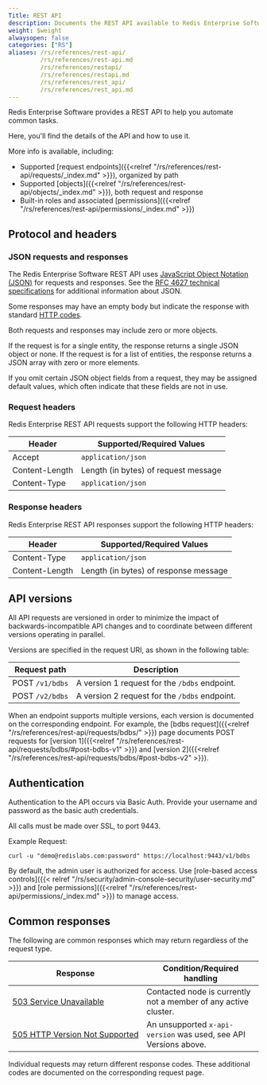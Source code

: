 ```yaml
---
Title: REST API
description: Documents the REST API available to Redis Enterprise Software deployments.
weight: $weight
alwaysopen: false
categories: ["RS"]
aliases: /rs/references/rest-api/
         /rs/references/rest-api.md
         /rs/references/restapi/
         /rs/references/restapi.md
         /rs/references/rest_api/
         /rs/references/rest_api.md
---
```

Redis Enterprise Software provides a REST API to help you automate common tasks.

Here, you'll find the details of the API and how to use it.  

More info is available, including:

- Supported [request endpoints]({{<relref "/rs/references/rest-api/requests/_index.md" >}}), organized by path
- Supported [objects]({{<relref "/rs/references/rest-api/objects/_index.md" >}}), both request and response
- Built-in roles and associated [permissions]({{<relref "/rs/references/rest-api/permissions/_index.md" >}})

## Protocol and headers

### JSON requests and responses

The Redis Enterprise Software REST API uses [JavaScript Object Notation (JSON)](http://www.json.org) for requests and responses. See the [RFC 4627 technical specifications](http://www.ietf.org/rfc/rfc4627.txt) for additional information about JSON.

Some responses may have an empty body but indicate the response with standard [HTTP codes](https://www.w3.org/Protocols/rfc2616/rfc2616-sec10.html).

Both requests and responses may include zero or more objects.

If the request is for a single entity, the response returns a single JSON object or none. If the request is for a list of entities, the response returns a JSON array with zero or more elements.

If you omit certain JSON object fields from a request, they may be assigned default values, which often indicate that these fields are not in use.

### Request headers

Redis Enterprise REST API requests support the following HTTP headers:

| Header | Supported/Required Values |
|--------|---------------------------|
| Accept | `application/json` |
| Content-Length | Length (in bytes) of request message |
| Content-Type | `application/json` |

### Response headers

Redis Enterprise REST API responses support the following HTTP headers:

| Header | Supported/Required Values |
|--------|---------------------------|
| Content-Type | `application/json` |
| Content-Length | Length (in bytes) of response message |

## API versions

All API requests are versioned in order to minimize the impact of backwards-incompatible API changes and to coordinate between different versions operating in parallel.

Versions are specified in the request URI, as shown in the following table:

| Request path | Description |
|--------------|-------------|
| POST `/v1/bdbs` | A version 1 request for the `/bdbs` endpoint. |
| POST `/v2/bdbs` | A version 2 request for the `/bdbs` endpoint. |

When an endpoint supports multiple versions, each version is documented on the corresponding endpoint.  For example, the [bdbs request]({{<relref "/rs/references/rest-api/requests/bdbs/" >}}) page documents POST requests for [version 1]({{<relref "/rs/references/rest-api/requests/bdbs/#post-bdbs-v1" >}}) and [version 2]({{<relref "/rs/references/rest-api/requests/bdbs/#post-bdbs-v2" >}}). 

## Authentication

Authentication to the API occurs via Basic Auth. Provide your username and password as the basic auth credentials.

All calls must be made over SSL, to port 9443.

Example Request:

``` console
curl -u "demo@redislabs.com:password" https://localhost:9443/v1/bdbs
```

By default, the admin user is authorized for access.  Use [role-based access controls]({{< relref "/rs/security/admin-console-security/user-security.md" >}}) and [role permissions]({{<relref "/rs/references/rest-api/permissions/_index.md" >}}) to manage access.

## Common responses

The following are common responses which may return regardless of the request type.

| Response | Condition/Required handling |
|----------|-----------------------------|
| [503 Service Unavailable](http://www.w3.org/Protocols/rfc2616/rfc2616-sec10.html#sec10.5.4) | Contacted node is currently not a member of any active cluster. |
| [505&nbsp;HTTP&nbsp;Version&nbsp;Not&nbsp;Supported](http://www.w3.org/Protocols/rfc2616/rfc2616-sec10.html#sec10.5.6) | An unsupported `x-api-version` was used, see API Versions above. |

Individual requests may return different response codes.  These additional codes are documented on the corresponding request page.